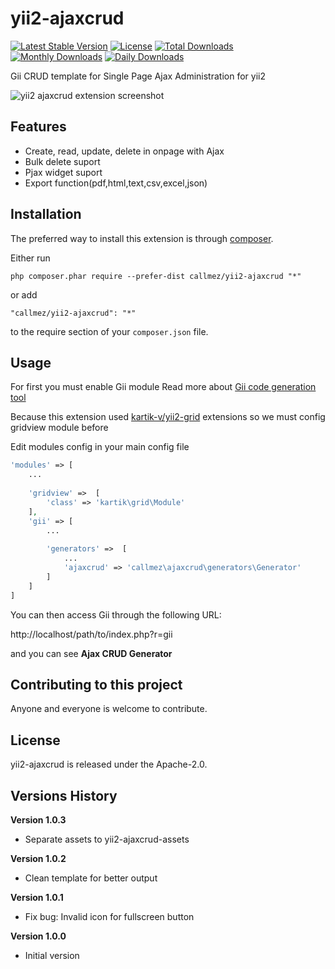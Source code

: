 yii2-ajaxcrud
=============
[![Latest Stable Version](https://poser.pugx.org/callmez/yii2-ajaxcrud/v/stable)](https://packagist.org/packages/callmez/yii2-ajaxcrud)
[![License](https://poser.pugx.org/callmez/yii2-ajaxcrud/license)](https://packagist.org/packages/callmez/yii2-ajaxcrud)
[![Total Downloads](https://poser.pugx.org/callmez/yii2-ajaxcrud/downloads)](https://packagist.org/packages/callmez/yii2-ajaxcrud)
[![Monthly Downloads](https://poser.pugx.org/callmez/yii2-ajaxcrud/d/monthly)](https://packagist.org/packages/callmez/yii2-ajaxcrud)
[![Daily Downloads](https://poser.pugx.org/callmez/yii2-ajaxcrud/d/daily)](https://packagist.org/packages/callmez/yii2-ajaxcrud)

Gii CRUD template for Single Page Ajax Administration for yii2

![yii2 ajaxcrud extension screenshot](https://c1.staticflickr.com/1/330/18659931433_6e3db2461d_o.png "yii2 ajaxcrud extension screenshot")


Features
------------
+ Create, read, update, delete in onpage with Ajax
+ Bulk delete suport
+ Pjax widget suport
+ Export function(pdf,html,text,csv,excel,json)

Installation
------------

The preferred way to install this extension is through [composer](http://getcomposer.org/download/).

Either run

```
php composer.phar require --prefer-dist callmez/yii2-ajaxcrud "*"
```

or add

```
"callmez/yii2-ajaxcrud": "*"
```

to the require section of your `composer.json` file.


Usage
-----
For first you must enable Gii module Read more about [Gii code generation tool](http://www.yiiframework.com/doc-2.0/guide-tool-gii.html)

Because this extension used [kartik-v/yii2-grid](https://github.com/kartik-v/yii2-grid) extensions so we must config gridview module before

Edit modules config in your main config file
````php
'modules' => [
    ...
    
    'gridview' =>  [
        'class' => 'kartik\grid\Module'
    ],
    'gii' => [
        ...
        
        'generators' =>  [
            ...
            'ajaxcrud' => 'callmez\ajaxcrud\generators\Generator'
        ]
    ]
]
````

You can then access Gii through the following URL:

http://localhost/path/to/index.php?r=gii

and you can see <b>Ajax CRUD Generator</b>


Contributing to this project
----------------------------

Anyone and everyone is welcome to contribute. 

License
----------------------------
yii2-ajaxcrud is released under the Apache-2.0.

Versions History
----------------------------
<b>Version 1.0.3</b>
+ Separate assets to yii2-ajaxcrud-assets

<b>Version 1.0.2</b>
+ Clean template for better output

<b>Version 1.0.1</b>
+ Fix bug: Invalid icon for fullscreen button

<b>Version 1.0.0</b>
+ Initial version

